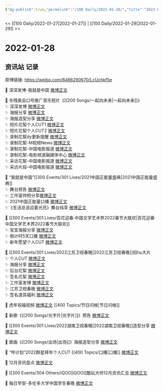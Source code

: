 ```yaml
---
{"dg-publish":true,"permalink":"/100 Daily/2022-01-28/","title":"2022-01-28","created":"2022-12-22T16:14:00.000+08:00","updated":"2023-01-09T17:24:41.899+08:00"}
---
```



<< [[100 Daily/2022-01-27\|2022-01-27]] | [[100 Daily/2022-01-29\|2022-01-29]] >>

# 2022-01-28

## 资讯站 记录

原博链接: https://weibo.com/6466290670/LcUchkf5e

💫 深深发博-我就是中国 [微博正文](https://m.weibo.cn/6466290670/4730757756750867)

💫 冬残奥会口号推广音乐短片《[[200 Songs/一起向未来\|一起向未来]]》  
✨ 深深发博 [微博正文](https://m.weibo.cn/6466290670/4730585198887015)  
✨ 海报分享 [微博正文](https://m.weibo.cn/6466290670/4730625317146969)  
✨ 海报造型分享 [微博正文](https://m.weibo.cn/6466290670/4730687650005853)  
✨ 短片花絮个人CUT1 [微博正文](https://m.weibo.cn/6466290670/4730700610145087)  
✨ 短片花絮个人CUT2 [微博正文](https://m.weibo.cn/6466290670/4730716161579221)  
✨ 录制花絮dy更新提醒 [微博正文](https://m.weibo.cn/6466290670/4730601955393593)  
✨ 录制花絮-M视频News [微博正文](https://m.weibo.cn/6466290670/4730623447012995)  
✨ 录制花絮-中国电影报道 [微博正文](https://m.weibo.cn/6466290670/4730649472145533)  
✨ 录制花絮-电影频道融媒体中心 [微博正文](https://m.weibo.cn/6466290670/4730634390214360)  
✨ 采访花絮-中国电影报道 [微博正文](https://m.weibo.cn/6466290670/4730634733885303)  
✨ 采访片段-中国电影报道 [微博正文](https://m.weibo.cn/6466290670/4730632929811233)

💫 “我就是中国”[[300 Events/301 Lives/2021中国正能量盛典\|2021中国正能量盛典]]  
✨ 舞台预告 [微博正文](https://m.weibo.cn/6466290670/4730656104121167)  
✨ 工作室帅照分享[微博正文](https://m.weibo.cn/6466290670/4730761305131513)  
✨ 2021中国正能量口播 [微博正文](https://m.weibo.cn/6466290670/4730748383006738)  
✨《生活总该迎着光亮》舞台纯享 [微博正文](https://m.weibo.cn/6466290670/4730745854364897)

💫 [[300 Events/301 Lives/百花迎春·中国文学艺术界2022春节大联欢\|百花迎春·中国文学艺术界2022春节大联欢]]  
✨ 官宣海报分享 [微博正文](https://m.weibo.cn/6466290670/4730744616259326)  
✨ 倒计时5天口播 [微博正文](https://m.weibo.cn/6466290670/4730566131581159)  
✨ 新年愿望个人CUT [微博正文](https://m.weibo.cn/6466290670/4730537103592115)

💫 [[300 Events/301 Lives/2022江苏卫视春晚\|2022江苏卫视春晚]]招hu大片  
✨ 个人CUT [微博正文](https://m.weibo.cn/6466290670/4730577061677020)  
✨ 海报分享 [微博正文](https://m.weibo.cn/6466290670/4730558003546288)  
✨ 后台花絮 [微博正文](https://m.weibo.cn/6466290670/4730568879902258)  
✨ 签名花絮 [微博正文](https://m.weibo.cn/6466290670/4730576818667642)  
✨ 工作室发博 [微博正文](https://m.weibo.cn/6466290670/4730564119367911)  
✨ 江苏卫视春晚 [微博正文](https://m.weibo.cn/6466290670/4730551229223791)  
✨ 签名道具福利 [微博正文](https://m.weibo.cn/6466290670/4730579902531473)

💫 虎年祝福视频 [微博正文](https://m.weibo.cn/6466290670/4730658930561398) [[400 Topics/节日问候\|节日问候]]

💫 新歌《[[200 Songs/光字片\|光字片]]》预告 [微博正文](https://m.weibo.cn/6466290670/4730725834953284)

💫 [[300 Events/301 Lives/2022湖南卫视春晚\|2022湖南卫视春晚]]造型分享 [微博正文](https://m.weibo.cn/6466290670/4730728564920113)

💫 歌曲《[[200 Songs/出场\|出场]]》海报造型分享 [微博正文](https://m.weibo.cn/6466290670/4730686924391462)

💫 “哔计划”2022群星拜年个人CUT [[400 Topics/口播\|口播]] [微博正文](https://m.weibo.cn/6466290670/4730672658517794)

💫 12月资讯盘点 [微博正文](https://m.weibo.cn/6466290670/4730700559287111)

💫 [[300 Events/304 Others/iQOO\|iQOO]]酷玩大师12月资讯汇总 [微博正文](https://m.weibo.cn/6466290670/4730568971387823)

💫 每日早安-多伦多大学中国学生春晚 [微博正文](https://m.weibo.cn/6466290670/4730527774934453)
